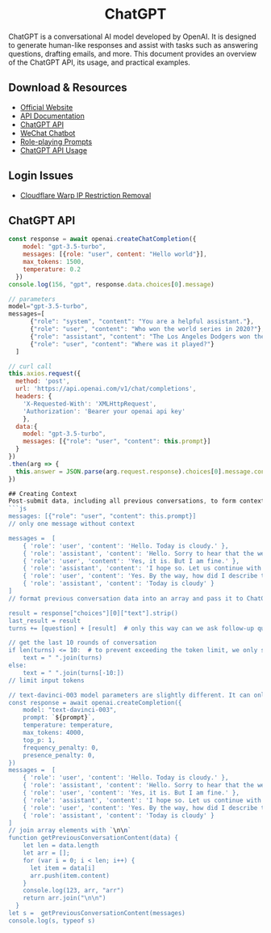 # <center>ChatGPT</center>

ChatGPT is a conversational AI model developed by OpenAI. It is designed to generate human-like responses and assist with tasks such as answering questions, drafting emails, and more. This document provides an overview of the ChatGPT API, its usage, and practical examples.

## Download & Resources
- [Official Website](https://chat.openai.com/)
- [API Documentation](https://openai.com/blog/introducing-chatgpt-and-whisper-apis)
- [ChatGPT API](https://github.com/transitive-bullshit/chatgpt-api)
- [WeChat Chatbot](https://github.com/zhayujie/chatgpt-on-wechat)
- [Role-playing Prompts](https://github.com/f/awesome-chatgpt-prompts)
- [ChatGPT API Usage](https://zhuanlan.zhihu.com/p/610810300)

## Login Issues
- [Cloudflare Warp IP Restriction Removal](https://blog.larkneer.com/trend/@lemooljiang/7gt4ukb8)

## ChatGPT API
```js
const response = await openai.createChatCompletion({
    model: "gpt-3.5-turbo",
    messages: [{role: "user", content: "Hello world"}],
    max_tokens: 1500,
    temperature: 0.2
  })
console.log(156, "gpt", response.data.choices[0].message)

// parameters
model="gpt-3.5-turbo",
messages=[
      {"role": "system", "content": "You are a helpful assistant."},
      {"role": "user", "content": "Who won the world series in 2020?"},
      {"role": "assistant", "content": "The Los Angeles Dodgers won the World Series in 2020."},
      {"role": "user", "content": "Where was it played?"}
  ]

// curl call
this.axios.request({
  method: 'post',
  url: 'https://api.openai.com/v1/chat/completions',
  headers: {
    'X-Requested-With': 'XMLHttpRequest',
    'Authorization': 'Bearer your openai api key'
    },
  data:{
    model: "gpt-3.5-turbo",
    messages: [{"role": "user", "content": this.prompt}]
  }
})
.then(arg => {
  this.answer = JSON.parse(arg.request.response).choices[0].message.content
})

## Creating Context
Post-submit data, including all previous conversations, to form context.
```js
messages: [{"role": "user", "content": this.prompt}] 
// only one message without context

messages =  [
	{ 'role': 'user', 'content': 'Hello. Today is cloudy.' },
	{ 'role': 'assistant', 'content': 'Hello. Sorry to hear that the weather is not good.' },
	{ 'role': 'user', 'content': 'Yes, it is. But I am fine.' },
	{ 'role': 'assistant', 'content': 'I hope so. Let us continue with today\'s work!' },
	{ 'role': 'user', 'content': 'Yes. By the way, how did I describe today\'s weather?' },
	{ 'role': 'assistant', 'content': 'Today is cloudy' }
] 
// format previous conversation data into an array and pass it to ChatGPT

result = response["choices"][0]["text"].strip()
last_result = result
turns += [question] + [result]  # only this way can we ask follow-up questions and understand the context

// get the last 10 rounds of conversation
if len(turns) <= 10:  # to prevent exceeding the token limit, we only submit the last 10 rounds of conversation
    text = " ".join(turns)
else:
    text = " ".join(turns[-10:])
// limit input tokens

// text-davinci-003 model parameters are slightly different. It can only accept strings.
const response = await openai.createCompletion({
    model: "text-davinci-003",
    prompt: `${prompt}`,
    temperature: temperature, 
    max_tokens: 4000, 
    top_p: 1, 
    frequency_penalty: 0, 
    presence_penalty: 0, 
})
messages =  [
	{ 'role': 'user', 'content': 'Hello. Today is cloudy.' },
	{ 'role': 'assistant', 'content': 'Hello. Sorry to hear that the weather is not good.' },
	{ 'role': 'user', 'content': 'Yes, it is. But I am fine.' },
	{ 'role': 'assistant', 'content': 'I hope so. Let us continue with today\'s work!' },
	{ 'role': 'user', 'content': 'Yes. By the way, how did I describe today\'s weather?' },
	{ 'role': 'assistant', 'content': 'Today is cloudy' }
] 
// join array elements with `\n\n`
function getPreviousConversationContent(data) {
    let len = data.length
    let arr = [];
    for (var i = 0; i < len; i++) {
      let item = data[i]
      arr.push(item.content)
    }
    console.log(123, arr, "arr")
    return arr.join("\n\n")
  }
let s =  getPreviousConversationContent(messages)  
console.log(s, typeof s)